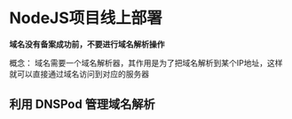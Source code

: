 # NodeJS项目线上部署

**域名没有备案成功前，不要进行域名解析操作**

概念：
域名需要一个域名解析器，其作用是为了把域名解析到某个IP地址，这样就可以直接通过域名访问到对应的服务器

## 利用 DNSPod 管理域名解析

